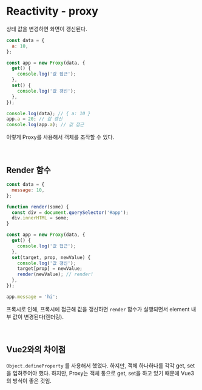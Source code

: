 # Reactivity - proxy

상태 값을 변경하면 화면이 갱신된다.

```javascript
const data = {
  a: 10,
};

const app = new Proxy(data, {
  get() {
    console.log('값 접근');
  },
  set() {
    console.log('값 갱신');
  },
});

console.log(data); // { a: 10 }
app.a = 20; // 값 갱신
console.log(app.a); // 값 접근
```

이렇게 Proxy를 사용해서 객체를 조작할 수 있다.

<br/>

## Render 함수

```javascript
const data = {
  message: 10,
};

function render(some) {
  const div = document.querySelector('#app');
  div.innerHTML = some;
}

const app = new Proxy(data, {
  get() {
    console.log('값 접근');
  },
  set(target, prop, newValue) {
    console.log('값 갱신');
    target[prop] = newValue;
    render(newValue); // render!
  },
});

app.message = 'hi';
```

프록시로 인해, 프록시에 접근해 값을 갱신하면 `render` 함수가 실행되면서 element 내부 값이 변경된다(렌더링).

<br/>

## Vue2와의 차이점

`Object.defineProperty` 를 사용해서 했었다. 하지만, 객체 하나하나를 각각 get, set을 입혀주어야 했다. 하지만, Proxy는 객체 통으로 get, set을 하고 있기 때문에 Vue3의 방식이 좋은 것임.
